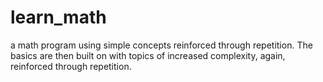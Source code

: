 # learn_math
a math program using simple concepts reinforced through repetition. The 
basics are then built on with topics of increased complexity, again, reinforced
through repetition.
